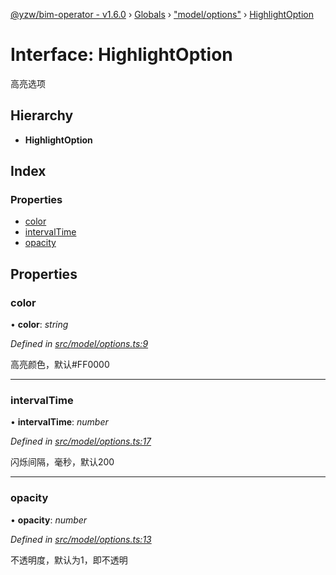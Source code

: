 [@yzw/bim-operator - v1.6.0](../README.md) › [Globals](../globals.md) › ["model/options"](../modules/_model_options_.md) › [HighlightOption](_model_options_.highlightoption.md)

# Interface: HighlightOption

高亮选项

## Hierarchy

* **HighlightOption**

## Index

### Properties

* [color](_model_options_.highlightoption.md#color)
* [intervalTime](_model_options_.highlightoption.md#intervaltime)
* [opacity](_model_options_.highlightoption.md#opacity)

## Properties

###  color

• **color**: *string*

*Defined in [src/model/options.ts:9](https://github.com/youkaisteve/bim-operator/blob/8ece8e6/src/model/options.ts#L9)*

高亮颜色，默认#FF0000

___

###  intervalTime

• **intervalTime**: *number*

*Defined in [src/model/options.ts:17](https://github.com/youkaisteve/bim-operator/blob/8ece8e6/src/model/options.ts#L17)*

闪烁间隔，毫秒，默认200

___

###  opacity

• **opacity**: *number*

*Defined in [src/model/options.ts:13](https://github.com/youkaisteve/bim-operator/blob/8ece8e6/src/model/options.ts#L13)*

不透明度，默认为1，即不透明
